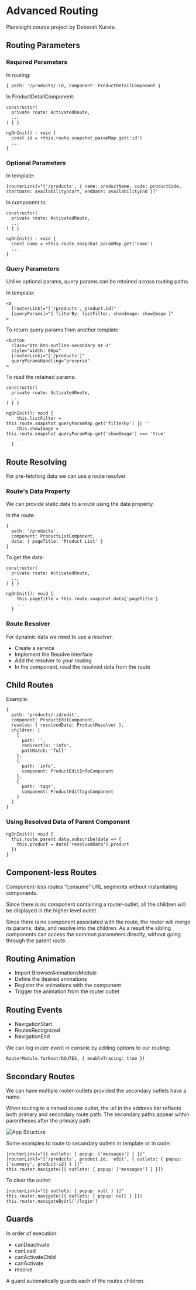 # Advanced Routing

Pluralsight course project by Deborah Kurata.

## Routing Parameters

### Required Parameters

In routing:

```
{ path: '/products/:id, component: ProductDetailComponent }
```

In ProductDetailComponent:

```
constructor(
  private route: ActivatedRoute,
  ...
) { }

ngOnInit() : void {
  const id = +this.route.snapshot.paramMap.get('id')
  ...
}
```

### Optional Parameters

In template:

```
[routerLink]="['/products', { name: productName, code: productCode, startDate: availabilityStart, endDate: availabilityEnd }]"
```

In component.ts:

```
constructor(
  private route: ActivatedRoute,
  ...
) { }

ngOnInit() : void {
  const name = +this.route.snapshot.paramMap.get('name')
  ...
}
```

### Query Parameters

Unlike optional params, query params can be retained across routing paths.

In template:

```
<a
  [routerLink]="['/products', product.id]"
  [queryParams]="{ filterBy: listFilter, showImage: showImage }"
>
```

To return query params from another template:

```
<button
  class="btn btn-outline-secondary mr-3"
  style="width: 80px"
  [routerLink]="['/products']"
  queryParamsHandling="preserve"
>
```

To read the retained params:

```
constructor(
  private route: ActivatedRoute,
  ...
) { }

ngOnInit(): void {
    this.listFilter = this.route.snapshot.queryParamMap.get('filterBy') || ''
    this.showImage = this.route.snapshot.queryParamMap.get('showImage') === 'true'
    ...
  }
```

## Route Resolving

For pre-fetching data we can use a route resolver.

### Route's Data Property

We can provide static data to a route using the data property.

In the route:

```
{
  path: '/products',
  component: ProductListComponent,
  data: { pageTitle: 'Product List' }
}
```

To get the data:

```
constructor(
  private route: ActivatedRoute,
  ...
) { }

ngOnInit(): void {
    this.pageTitle = this.route.snapshot.data['pageTitle']
    ...
  }
```

### Route Resolver

For dynamic data we need to use a resolver.

- Create a service
- Implement the Resolve interface
- Add the resolver to your routing
- In the component, read the resolved data from the route

## Child Routes

Example:

```
{
  path: 'products/:id/edit',
  component: ProductEditComponent,
  resolve: { resolvedData: ProductResolver },
  children: [
    {
      path: '',
      redirectTo: 'info',
      pathMatch: 'full'
    },
    {
      path: 'info',
      component: ProductEditInfoComponent
    },
    {
      path: 'tags',
      component: ProductEditTagsComponent
    }
  ]
}
```

### Using Resolved Data of Parent Component

```
ngOnInit(): void {
  this.route.parent.data.subscribe(data => {
    this.product = data['resolvedData'].product
  })
}
```

## Component-less Routes

Component-less routes “consume” URL segments without instantiating components.

Since there is no component containing a router-outlet, all the children will be displayed in the higher level outlet.

Since there is no component associated with the route, the router will merge its params, data, and resolve into the children. As a result the sibling components can access the common parameters directly, without going through the parent route.

## Routing Animation

- Import BrowserAnimationsModule
- Define the desired animations
- Register the animations with the component
- Trigger the animation from the router outlet

## Routing Events

- NavigationStart
- RoutesRecognized
- NavigationEnd

We can log router event in console by adding options to our routing:

```
RouterModule.forRoot(ROUTES, { enableTracing: true })
```

## Secondary Routes

We can have multiple router-outlets provided the secondary outlets have a name.

When routing to a named router outlet, the url in the address bar reflects both primary and secondary route path. The secondary paths appear within parentheses after the primary path.

![App Structure](app-structure.png)

Some examples to route to secondary outlets in template or in code:

```
[routerLink]="[{ outlets: { popup: ['messages'] } }]"
[routerLink]="['/products', product.id, 'edit', { outlets: { popup: ['summary', product-id] } }]"
this.router.navigate([{ outlets: { popup: ['messages'] } }])
```

To clear the outlet:

```
[routerLink]="[{ outlets: { popup: null } }]"
this.router.navigate([{ outlets: { popup: null } }])
this.router.navigateByUrl('/login')
```

## Guards

In order of execution:

- canDeactivate
- canLoad
- canActivateChild
- canActivate
- resolve

A guard automatically guards each of the routes children.
